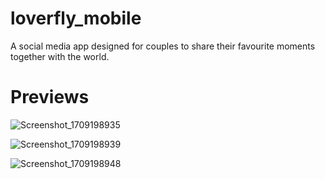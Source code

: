 # loverfly_mobile

A social media app designed for couples to share their favourite moments together with the world.

# Previews

![Screenshot_1709198935](https://github.com/LebohangMhlane/loverfly-mobile/assets/75252307/a2c98f79-477f-4318-ac54-61aef517a7df)


![Screenshot_1709198939](https://github.com/LebohangMhlane/loverfly-mobile/assets/75252307/720a2fc3-a3c2-49bd-8d50-d42cbda4b96c)


![Screenshot_1709198948](https://github.com/LebohangMhlane/loverfly-mobile/assets/75252307/050323ce-0e8e-4113-9d7f-206fddcf8b1f)
